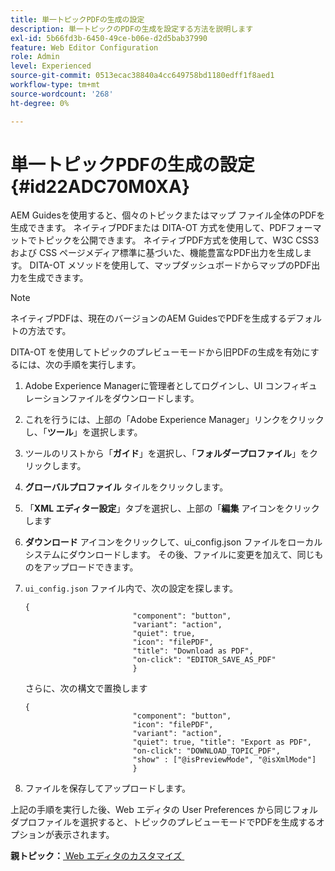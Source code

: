 ```yaml
---
title: 単一トピックPDFの生成の設定
description: 単一トピックのPDFの生成を設定する方法を説明します
exl-id: 5b66fd3b-6450-49ce-b06e-d2d5bab37990
feature: Web Editor Configuration
role: Admin
level: Experienced
source-git-commit: 0513ecac38840a4cc649758bd1180edff1f8aed1
workflow-type: tm+mt
source-wordcount: '268'
ht-degree: 0%

---
```


# 単一トピックPDFの生成の設定 {#id22ADC70M0XA}

AEM Guidesを使用すると、個々のトピックまたはマップ ファイル全体のPDFを生成できます。 ネイティブPDFまたは DITA-OT 方式を使用して、PDFフォーマットでトピックを公開できます。 ネイティブPDF方式を使用して、W3C CSS3 および CSS ページメディア標準に基づいた、機能豊富なPDF出力を生成します。 DITA-OT メソッドを使用して、マップダッシュボードからマップのPDF出力を生成できます。

>[!NOTE]
>
> ネイティブPDFは、現在のバージョンのAEM GuidesでPDFを生成するデフォルトの方法です。

DITA-OT を使用してトピックのプレビューモードから旧PDFの生成を有効にするには、次の手順を実行します。

1. Adobe Experience Managerに管理者としてログインし、UI コンフィギュレーションファイルをダウンロードします。

1. これを行うには、上部の「Adobe Experience Manager」リンクをクリックし、「**ツール**」を選択します。
1. ツールのリストから「**ガイド**」を選択し、「**フォルダープロファイル**」をクリックします。
1. **グローバルプロファイル** タイルをクリックします。
1. 「**XML エディター設定**」タブを選択し、上部の「**編集** アイコンをクリックします
1. **ダウンロード** アイコンをクリックして、ui\_config.json ファイルをローカルシステムにダウンロードします。 その後、ファイルに変更を加えて、同じものをアップロードできます。
1. `ui_config.json` ファイル内で、次の設定を探します。

   ```
   {
                           "component": "button",
                           "variant": "action",
                           "quiet": true,
                           "icon": "filePDF",
                           "title": "Download as PDF",
                           "on-click": "EDITOR_SAVE_AS_PDF"
                           }
   ```

   さらに、次の構文で置換します

   ```
   {
                           "component": "button",
                           "icon": "filePDF",
                           "variant": "action",
                           "quiet": true, "title": "Export as PDF",
                           "on-click": "DOWNLOAD_TOPIC_PDF",
                           "show" : ["@isPreviewMode", "@isXmlMode"]
                           }
   ```

1. ファイルを保存してアップロードします。

上記の手順を実行した後、Web エディタの User Preferences から同じフォルダプロファイルを選択すると、トピックのプレビューモードでPDFを生成するオプションが表示されます。

**親トピック：**&#x200B;[&#x200B; Web エディタのカスタマイズ &#x200B;](conf-web-editor.md)
